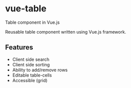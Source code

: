 # vue-table
Table component in Vue.js

Reusable table component written using Vue.js framework.

## Features
* Client side search
* Client side sorting
* Ability to add/remove rows
* Editable table-cells
* Accessible (grid)



